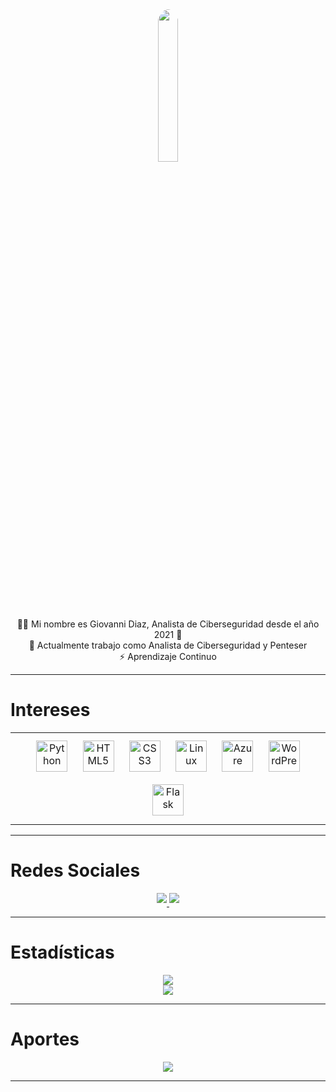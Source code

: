 <div align="center"><img src="https://avatars.githubusercontent.com/u/92959964" align="center" style="width: 25%; border-radius: 100%" /><br>👨‍💻 Mi nombre es Giovanni Diaz, Analista de Ciberseguridad desde el año 2021 🚀<br>🔭 Actualmente trabajo como Analista de Ciberseguridad y Penteser<br>⚡ Aprendizaje Continuo</div>

  
***

# Intereses

<center><table width="100%"><td valign="top" width="100%"> <div align="center"> <a href="https://www.python.org/" target="_blank"><img style="margin: 10px" src="https://profilinator.rishav.dev/skills-assets/python-original.svg" alt="Python" height="50" /></a> <a href="https://en.wikipedia.org/wiki/HTML5" target="_blank"><img style="margin: 10px" src="https://profilinator.rishav.dev/skills-assets/html5-original-wordmark.svg" alt="HTML5" height="50" /></a> <a href="https://www.w3schools.com/css/" target="_blank"><img style="margin: 10px" src="https://profilinator.rishav.dev/skills-assets/css3-original-wordmark.svg" alt="CSS3" height="50" /></a> <a href="https://www.linux.org/" target="_blank"><img style="margin: 10px" src="https://profilinator.rishav.dev/skills-assets/linux-original.svg" alt="Linux" height="50" /></a> <a href="https://azure.microsoft.com/en-in/" target="_blank"><img style="margin: 10px" src="https://profilinator.rishav.dev/skills-assets/microsoft_azure-icon.svg" alt="Azure" height="50" /></a> <a href="https://wordpress.com/" target="_blank"><img style="margin: 10px" src="https://profilinator.rishav.dev/skills-assets/wordpress.png" alt="WordPress" height="50" /></a> <a href="https://flask.palletsprojects.com/" target="_blank"><img style="margin: 10px" src="https://profilinator.rishav.dev/skills-assets/flask.png" alt="Flask" height="50"/></a></div></td></table></center>

  

***

# Redes Sociales

<center><a href="https://github.com/Pindinga1" target="_blank"><img src="https://img.shields.io/badge/github-%2324292e.svg?&style=for-the-badge&logo=github&logoColor=white alt=github" style="margin-bottom: 5px;" /> </a> <a href="https://linkedin.com/in/giovannidiaz" target="_blank"><img src="https://img.shields.io/badge/linkedin-%231E77B5.svg?&style=for-the-badge&logo=linkedin&logoColor=white alt=linkedin" style="margin-bottom: 5px;" /> </a></center>


***

# Estadísticas

<center><img src="https://github-readme-stats.vercel.app/api?username=Pindinga1&show_icons=true&count_private=true&hide_border=true" align="center" /></center><center><img src="https://komarev.com/ghpvc/?username=Pindinga1&&style=flat-square" align="center" /></center>

  

***

# Aportes

<center><a href="https://paypal.me/hebbo1" target="_blank" style="display: inline-block;"> <img src="https://img.shields.io/badge/Donate-PayPal-blue.svg?style=flat-square&logo=paypal" align="center" /></a></center>

  

***
